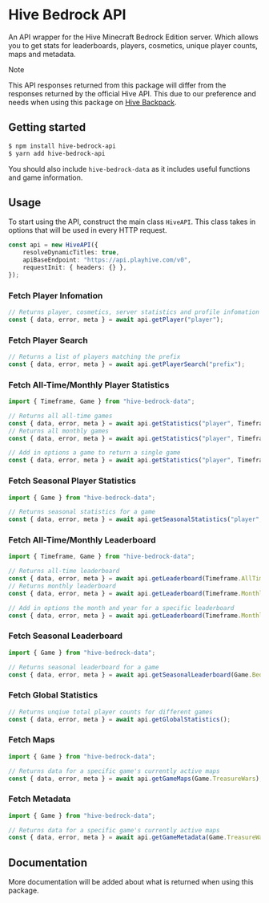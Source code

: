 # Hive Bedrock API

An API wrapper for the Hive Minecraft Bedrock Edition server. Which allows you to get stats for leaderboards, players, cosmetics, unique player counts, maps and metadata.

> [!NOTE]
> This API responses returned from this package will differ from the responses returned by the official Hive API. This due to our preference and needs when using this package on [Hive Backpack](https://hivebackpack.com).

## Getting started

```bash
$ npm install hive-bedrock-api
$ yarn add hive-bedrock-api
```

You should also include `hive-bedrock-data` as it includes useful functions and game information.

## Usage

To start using the API, construct the main class `HiveAPI`. This class takes in options that will be used in every HTTP request.

```ts
const api = new HiveAPI({
    resolveDynamicTitles: true,
    apiBaseEndpoint: "https://api.playhive.com/v0",
    requestInit: { headers: {} },
});
```

### Fetch Player Infomation

```ts
// Returns player, cosmetics, server statistics and profile infomation
const { data, error, meta } = await api.getPlayer("player");
```

### Fetch Player Search

```ts
// Returns a list of players matching the prefix
const { data, error, meta } = await api.getPlayerSearch("prefix");
```

### Fetch All-Time/Monthly Player Statistics

```ts
import { Timeframe, Game } from "hive-bedrock-data";

// Returns all all-time games
const { data, error, meta } = await api.getStatistics("player", Timeframe.AllTime);
// Returns all monthly games
const { data, error, meta } = await api.getStatistics("player", Timeframe.Monthly);

// Add in options a game to return a single game
const { data, error, meta } = await api.getStatistics("player", Timeframe.AllTime, { game: Game.BedWars });
```

### Fetch Seasonal Player Statistics

```ts
import { Game } from "hive-bedrock-data";

// Returns seasonal statistics for a game
const { data, error, meta } = await api.getSeasonalStatistics("player", Game.BedWars, 1);
```

### Fetch All-Time/Monthly Leaderboard

```ts
import { Timeframe, Game } from "hive-bedrock-data";

// Returns all-time leaderboard
const { data, error, meta } = await api.getLeaderboard(Timeframe.AllTime, Game.SkyWars);
// Returns monthly leaderboard
const { data, error, meta } = await api.getLeaderboard(Timeframe.Monthly, Game.SkyWars);

// Add in options the month and year for a specific leaderboard
const { data, error, meta } = await api.getLeaderboard(Timeframe.Monthly, { month: 11, year: 2024 });
```

### Fetch Seasonal Leaderboard

```ts
import { Game } from "hive-bedrock-data";

// Returns seasonal leaderboard for a game
const { data, error, meta } = await api.getSeasonalLeaderboard(Game.BedWars, 1);
```

### Fetch Global Statistics

```ts
// Returns unqiue total player counts for different games
const { data, error, meta } = await api.getGlobalStatistics();
```

### Fetch Maps

```ts
import { Game } from "hive-bedrock-data";

// Returns data for a specific game's currently active maps
const { data, error, meta } = await api.getGameMaps(Game.TreasureWars);
```

### Fetch Metadata

```ts
import { Game } from "hive-bedrock-data";

// Returns data for a specific game's currently active maps
const { data, error, meta } = await api.getGameMetadata(Game.TreasureWars);
```

## Documentation

More documentation will be added about what is returned when using this package.

